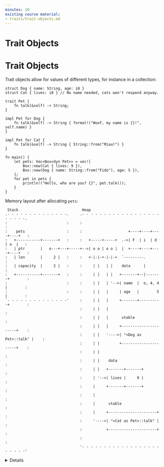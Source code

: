 ```yaml
---
minutes: 10
existing course material:
- traits/trait-objects.md
---
```


<!-- NOTES:
How and when to use `dyn Trait`
-->
# Trait Objects

# Trait Objects

Trait objects allow for values of different types, for instance in a collection:

```rust,editable
struct Dog { name: String, age: i8 }
struct Cat { lives: i8 } // No name needed, cats won't respond anyway.

trait Pet {
    fn talk(&self) -> String;
}

impl Pet for Dog {
    fn talk(&self) -> String { format!("Woof, my name is {}!", self.name) }
}

impl Pet for Cat {
    fn talk(&self) -> String { String::from("Miau!") }
}

fn main() {
    let pets: Vec<Box<dyn Pet>> = vec![
        Box::new(Cat { lives: 9 }),
        Box::new(Dog { name: String::from("Fido"), age: 5 }),
    ];
    for pet in pets {
        println!("Hello, who are you? {}", pet.talk());
    }
}
```

Memory layout after allocating `pets`:

```bob
 Stack                             Heap
.- - - - - - - - - - - - - -.     .- - - - - - - - - - - - - - - - - - - - - - -.
:                           :     :                                             :
:    pets                   :     :                     +----+----+----+----+   :
:   +-----------+-------+   :     :   +-----+-----+  .->| F  | i  | d  | o  |   :
:   | ptr       |   o---+---+-----+-->| o o | o o |  |  +----+----+----+----+   :
:   | len       |     2 |   :     :   +-|-|-+-|-|-+  `---------.                :
:   | capacity  |     2 |   :     :     | |   | |    data      |                :
:   +-----------+-------+   :     :     | |   | |   +-------+--|-------+        :
:                           :     :     | |   | '-->| name  |  o, 4, 4 |        :
:                           :     :     | |   |     | age   |        5 |        :
`- - - - - - - - - - - - - -'     :     | |   |     +-------+----------+        :
                                  :     | |   |                                 :
                                  :     | |   |      vtable                     :
                                  :     | |   |     +----------------------+    :
                                  :     | |   '---->| "<Dog as Pet>::talk" |    :
                                  :     | |         +----------------------+    :
                                  :     | |                                     :
                                  :     | |    data                             :
                                  :     | |   +-------+-------+                 :
                                  :     | '-->| lives |     9 |                 :
                                  :     |     +-------+-------+                 :
                                  :     |                                       :
                                  :     |      vtable                           :
                                  :     |     +----------------------+          :
                                  :     '---->| "<Cat as Pet>::talk" |          :
                                  :           +----------------------+          :
                                  :                                             :
                                  '- - - - - - - - - - - - - - - - - - - - - - -'
```

<details>

- Types that implement a given trait may be of different sizes. This makes it
  impossible to have things like `Vec<dyn Pet>` in the example above.
- `dyn Pet` is a way to tell the compiler about a dynamically sized type that
  implements `Pet`.
- In the example, `pets` is allocated on the stack and the vector data is on the
  heap. The two vector elements are *fat pointers*:
  - A fat pointer is a double-width pointer. It has two components: a pointer to
    the actual object and a pointer to the [virtual method table] (vtable) for the
    `Pet` implementation of that particular object.
  - The data for the `Dog` named Fido is the `name` and `age` fields. The `Cat`
    has a `lives` field.
- Compare these outputs in the above example:
     ```rust,ignore
         println!("{} {}", std::mem::size_of::<Dog>(), std::mem::size_of::<Cat>());
         println!("{} {}", std::mem::size_of::<&Dog>(), std::mem::size_of::<&Cat>());
         println!("{}", std::mem::size_of::<&dyn Pet>());
         println!("{}", std::mem::size_of::<Box<dyn Pet>>());
     ```

[virtual method table]: https://en.wikipedia.org/wiki/Virtual_method_table

</details>
